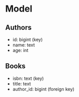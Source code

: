 # Model

## Authors

- id: bigint (key)
- name: text
- age: int

## Books

- isbn: text (key)
- title: text
- author_id: bigint (foreign key)